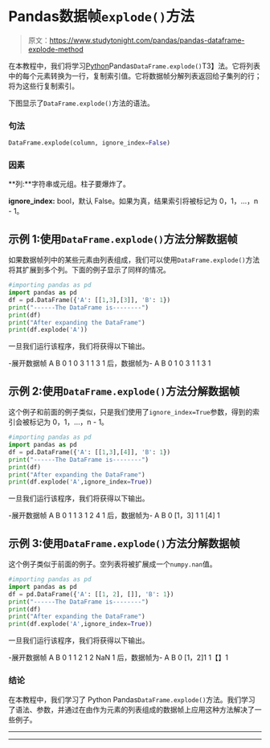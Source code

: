 # Pandas数据帧`explode()`方法

> 原文：<https://www.studytonight.com/pandas/pandas-dataframe-explode-method>

在本教程中，我们将学习[Python](https://www.studytonight.com/python/getting-started-with-python)Pandas`DataFrame.explode()`T3】法。它将列表中的每个元素转换为一行，复制索引值。它将数据帧分解列表返回给子集列的行；将为这些行复制索引。

下图显示了`DataFrame.explode()`方法的语法。

### 句法

```py
DataFrame.explode(column, ignore_index=False)
```

### 因素

**列:**字符串或元组。柱子要爆炸了。

**ignore_index:** bool，默认 False。如果为真，结果索引将被标记为 0，1，…，n - 1。

## 示例 1:使用`DataFrame.explode()`方法分解数据帧

如果数据帧列中的某些元素由列表组成，我们可以使用`DataFrame.explode()`方法将其扩展到多个列。下面的例子显示了同样的情况。

```py
#importing pandas as pd
import pandas as pd
df = pd.DataFrame({'A': [[1,3],[3]], 'B': 1})
print("------The DataFrame is--------")
print(df)
print("After expanding the DataFrame")
print(df.explode('A'))
```

一旦我们运行该程序，我们将获得以下输出。

-展开数据帧
A B
0 1
0 3 1
1 3 1
后，数据帧为-
A B
0 1
0 3 1
1 3 1

## 示例 2:使用`DataFrame.explode()`方法分解数据帧

这个例子和前面的例子类似，只是我们使用了`ignore_index=True`参数，得到的索引会被标记为 0，1，…，n - 1。

```py
#importing pandas as pd
import pandas as pd
df = pd.DataFrame({'A': [[1,3],[4]], 'B': 1})
print("------The DataFrame is--------")
print(df)
print("After expanding the DataFrame")
print(df.explode('A',ignore_index=True))
```

一旦我们运行该程序，我们将获得以下输出。

-展开数据帧
A B
0 1
1 3 1
2 4 1 后，数据帧为-
A B
0 [1，3] 1
1 [4] 1

## 示例 3:使用`DataFrame.explode()`方法分解数据帧

这个例子类似于前面的例子。空列表将被扩展成一个`numpy.nan`值。

```py
#importing pandas as pd
import pandas as pd
df = pd.DataFrame({'A': [[1, 2], []], 'B': 1})
print("------The DataFrame is--------")
print(df)
print("After expanding the DataFrame")
print(df.explode('A',ignore_index=True))
```

一旦我们运行该程序，我们将获得以下输出。

-展开数据帧
A B
0 1
1 2 1
2 NaN 1 后，数据帧为-
A B
0 [1，2]1
1【】1

### 结论

在本教程中，我们学习了 Python Pandas`DataFrame.explode()`方法。我们学习了语法、参数，并通过在由作为元素的列表组成的数据帧上应用这种方法解决了一些例子。

* * *

* * *